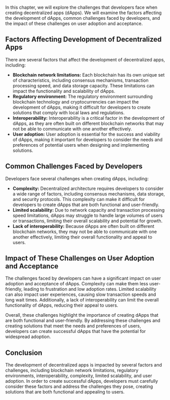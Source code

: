 
In this chapter, we will explore the challenges that developers face when creating decentralized apps (dApps). We will examine the factors affecting the development of dApps, common challenges faced by developers, and the impact of these challenges on user adoption and acceptance.

Factors Affecting Development of Decentralized Apps
---------------------------------------------------

There are several factors that affect the development of decentralized apps, including:

* **Blockchain network limitations:** Each blockchain has its own unique set of characteristics, including consensus mechanisms, transaction processing speed, and data storage capacity. These limitations can impact the functionality and scalability of dApps.
* **Regulatory environment:** The regulatory environment surrounding blockchain technology and cryptocurrencies can impact the development of dApps, making it difficult for developers to create solutions that comply with local laws and regulations.
* **Interoperability:** Interoperability is a critical factor in the development of dApps, as they are often built on different blockchain networks that may not be able to communicate with one another effectively.
* **User adoption:** User adoption is essential for the success and viability of dApps, making it important for developers to consider the needs and preferences of potential users when designing and implementing solutions.

Common Challenges Faced by Developers
-------------------------------------

Developers face several challenges when creating dApps, including:

* **Complexity:** Decentralized architecture requires developers to consider a wide range of factors, including consensus mechanisms, data storage, and security protocols. This complexity can make it difficult for developers to create dApps that are both functional and user-friendly.
* **Limited scalability:** Due to network capacity and transaction processing speed limitations, dApps may struggle to handle large volumes of users or transactions, limiting their overall scalability and potential for growth.
* **Lack of interoperability:** Because dApps are often built on different blockchain networks, they may not be able to communicate with one another effectively, limiting their overall functionality and appeal to users.

Impact of These Challenges on User Adoption and Acceptance
----------------------------------------------------------

The challenges faced by developers can have a significant impact on user adoption and acceptance of dApps. Complexity can make them less user-friendly, leading to frustration and low adoption rates. Limited scalability can also impact user experiences, causing slow transaction speeds and long wait times. Additionally, a lack of interoperability can limit the overall functionality of dApps, reducing their appeal to users.

Overall, these challenges highlight the importance of creating dApps that are both functional and user-friendly. By addressing these challenges and creating solutions that meet the needs and preferences of users, developers can create successful dApps that have the potential for widespread adoption.

Conclusion
----------

The development of decentralized apps is impacted by several factors and challenges, including blockchain network limitations, regulatory environments, interoperability, complexity, limited scalability, and user adoption. In order to create successful dApps, developers must carefully consider these factors and address the challenges they pose, creating solutions that are both functional and appealing to users.

